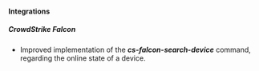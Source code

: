 
#### Integrations
##### CrowdStrike Falcon
 - Improved implementation of the ***cs-falcon-search-device*** command, regarding the online state of a device.